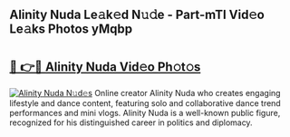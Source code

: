 ## Alinity Nuda Le𝚊k𝚎d N𝚞𝚍e - Part-mTI Vid𝚎o Le𝚊ks Photos yMqbp

# <h2><a href="http://fbc3y35.evod.top/?m=Alinity+Nuda">🔗 👉🔴 Alinity Nuda Vid𝚎o Ph𝚘t𝚘s</a></h2>

[![Alinity Nuda N𝚞d𝚎s](https://i.imgur.com/8V9OHl7.gif)](http://fbc3y35.evod.top/?m=Alinity+Nuda)
Online creator Alinity Nuda who creates engaging lifestyle and dance content, featuring solo and collaborative dance trend performances and mini vlogs. Alinity Nuda is a well-known public figure, recognized for his distinguished career in politics and diplomacy. 
